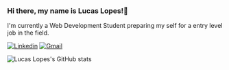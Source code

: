 ### Hi there, my name is Lucas Lopes!👋

I'm currently a Web Development Student preparing my self for a entry level job in the field.


[![Linkedin](https://img.shields.io/badge/LinkedIn-0077B5?style=for-the-badge&logo=linkedin&logoColor=white)](https://www.linkedin.com/in/lsplopes/) [![Gmail](https://img.shields.io/badge/Gmail-D14836?style=for-the-badge&logo=gmail&logoColor=white)](mailto:lopes.sp.lucas@gmail.com)

![Lucas Lopes's GitHub stats](https://github-readme-stats.vercel.app/api?username=lsplopes&show_icons=true&theme=radical)

<!--
**lsplopes/lsplopes** is a ✨ _special_ ✨ repository because its `README.md` (this file) appears on your GitHub profile.

Here are some ideas to get you started:

- 🔭 I’m currently working on ...
- 🌱 I’m currently learning ...
- 👯 I’m looking to collaborate on ...
- 🤔 I’m looking for help with ...
- 💬 Ask me about ...
- 📫 How to reach me: ...
- 😄 Pronouns: ...
- ⚡ Fun fact: ...
-->

